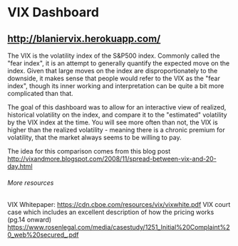 # VIX Dashboard 

## http://blaniervix.herokuapp.com/

The VIX is the volatility index of the S&P500 index.  Commonly called the "fear index", it is an attempt to generally quantify the expected move on the index.  Given that large moves on the index are disproportionately to the downside, it makes sense that people would refer to the VIX as the "fear index", though its inner working and interpretation can be quite a bit more complicated than that.  

The goal of this dashboard was to allow for an interactive view of realized, historical volatility on the index, and compare it to the "estimated" volatility by the VIX index at the time.  You will see more often than not, the VIX is higher than the realized volatility - meaning there is a chronic premium for volatility, that the market always seems to be willing to pay. 

The idea for this comparison comes from this blog post http://vixandmore.blogspot.com/2008/11/spread-between-vix-and-20-day.html

###### More resources 

VIX Whitepaper: https://cdn.cboe.com/resources/vix/vixwhite.pdf
VIX court case which includes an excellent description of how the pricing works (pg.14 onward) https://www.rosenlegal.com/media/casestudy/1251_Initial%20Complaint%20_web%20secured_.pdf